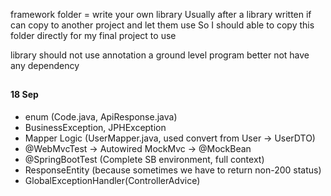 framework folder = write your own library
Usually after a library written if can copy to another project and let them use 
So I should able to copy this folder directly for my final project to use

library should not use annotation
a ground level program better not have any dependency

##
#### 18 Sep
- enum (Code.java, ApiResponse.java)
- BusinessException, JPHException
- Mapper Logic (UserMapper.java, used convert from User -> UserDTO)
- @WebMvcTest -> Autowired MockMvc -> @MockBean
- @SpringBootTest (Complete SB environment, full context)
- ResponseEntity (because sometimes we have to return non-200 status)
- GlobalExceptionHandler(ControllerAdvice)